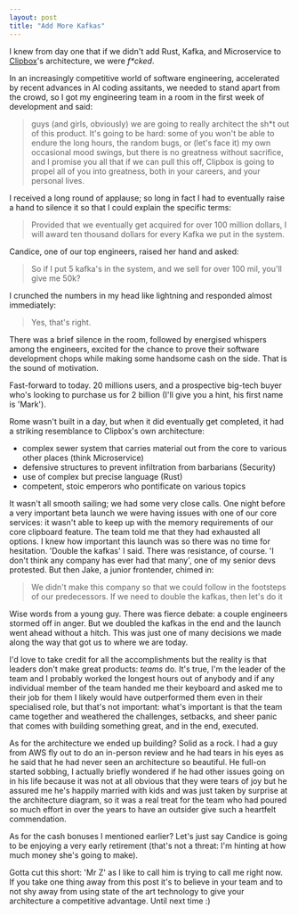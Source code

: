 ```yaml
---
layout: post
title: "Add More Kafkas"
---
```


I knew from day one that if we didn't add Rust, Kafka, and Microservice to [Clipbox](https://clipbox.carrd.co/)'s architecture, we were _f\*cked_.

In an increasingly competitive world of software engineering, accelerated by recent advances in AI coding assitants, we needed to stand apart from the crowd, so I got my engineering team in a room in the first week of development and said:

> guys (and girls, obviously) we are going to really architect the sh\*t out of this product. It's going to be hard: some of you won't be able to endure the long hours, the random bugs, or (let's face it) my own occasional mood swings, but there is no greatness without sacrifice, and I promise you all that if we can pull this off, Clipbox is going to propel all of you into greatness, both in your careers, and your personal lives.

I received a long round of applause; so long in fact I had to eventually raise a hand to silence it so that I could explain the specific terms:

> Provided that we eventually get acquired for over 100 million dollars, I will award ten thousand dollars for every Kafka we put in the system.

Candice, one of our top engineers, raised her hand and asked:

> So if I put 5 kafka's in the system, and we sell for over 100 mil, you'll give me 50k?

I crunched the numbers in my head like lightning and responded almost immediately:

> Yes, that's right.

There was a brief silence in the room, followed by energised whispers among the engineers, excited for the chance to prove their software development chops while making some handsome cash on the side. That is the sound of motivation.

Fast-forward to today. 20 millions users, and a prospective big-tech buyer who's looking to purchase us for 2 billion (I'll give you a hint, his first name is 'Mark').

Rome wasn't built in a day, but when it did eventually get completed, it had a striking resemblance to Clipbox's own architecture:

* complex sewer system that carries material out from the core to various other places (think Microservice)
* defensive structures to prevent infiltration from barbarians (Security)
* use of complex but precise language (Rust)
* competent, stoic emperors who pontificate on various topics

It wasn't all smooth sailing; we had some very close calls. One night before a very important beta launch we were having issues with one of our core services: it wasn't able to keep up with the memory requirements of our core clipboard feature. The team told me that they had exhausted all options. I knew how important this launch was so there was no time for hesitation. 'Double the kafkas' I said. There was resistance, of course. 'I don't think any company has ever had that many', one of my senior devs protested. But then Jake, a junior frontender, chimed in:

> We didn't make this company so that we could follow in the footsteps of our predecessors. If we need to double the kafkas, then let's do it

Wise words from a young guy. There was fierce debate: a couple engineers stormed off in anger. But we doubled the kafkas in the end and the launch went ahead without a hitch. This was just one of many decisions we made along the way that got us to where we are today.

I'd love to take credit for all the accomplishments but the reality is that leaders don't make great products: _teams_ do. It's true, I'm the leader of the team and I probably worked the longest hours out of anybody and if any individual member of the team handed me their keyboard and asked me to their job for them I likely would have outperformed them even in their specialised role, but that's not important: what's important is that the team came together and weathered the challenges, setbacks, and sheer panic that comes with building something great, and in the end, executed.

As for the architecture we ended up building? Solid as a rock. I had a guy from AWS fly out to do an in-person review and he had tears in his eyes as he said that he had never seen an architecture so beautiful. He full-on started sobbing, I actually briefly wondered if he had other issues going on in his life because it was not at all obvious that they were tears of joy but he assured me he's happily married with kids and was just taken by surprise at the architecture diagram, so it was a real treat for the team who had poured so much effort in over the years to have an outsider give such a heartfelt commendation.

As for the cash bonuses I mentioned earlier? Let's just say Candice is going to be enjoying a very early retirement (that's not a threat: I'm hinting at how much money she's going to make).

Gotta cut this short: 'Mr Z' as I like to call him is trying to call me right now. If you take one thing away from this post it's to believe in your team and to not shy away from using state of the art technology to give your architecture a competitive advantage. Until next time :)
